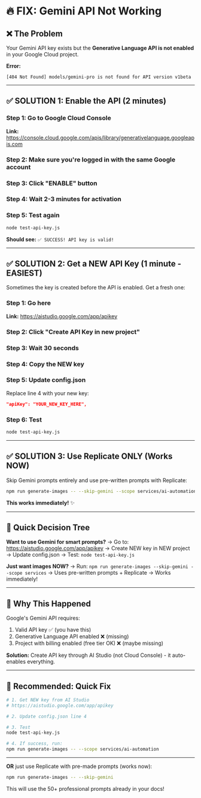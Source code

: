 # 🔥 FIX: Gemini API Not Working

## ❌ The Problem

Your Gemini API key exists but the **Generative Language API is not enabled** in your Google Cloud project.

**Error:**

```
[404 Not Found] models/gemini-pro is not found for API version v1beta
```

---

## ✅ SOLUTION 1: Enable the API (2 minutes)

### Step 1: Go to Google Cloud Console

**Link:** https://console.cloud.google.com/apis/library/generativelanguage.googleapis.com

### Step 2: Make sure you're logged in with the same Google account

### Step 3: Click "ENABLE" button

### Step 4: Wait 2-3 minutes for activation

### Step 5: Test again

```bash
node test-api-key.js
```

**Should see:** `✅ SUCCESS! API key is valid!`

---

## ✅ SOLUTION 2: Get a NEW API Key (1 minute - EASIEST)

Sometimes the key is created before the API is enabled. Get a fresh one:

### Step 1: Go here

**Link:** https://aistudio.google.com/app/apikey

### Step 2: Click "Create API Key in new project"

### Step 3: Wait 30 seconds

### Step 4: Copy the NEW key

### Step 5: Update config.json

Replace line 4 with your new key:

```json
"apiKey": "YOUR_NEW_KEY_HERE",
```

### Step 6: Test

```bash
node test-api-key.js
```

---

## ✅ SOLUTION 3: Use Replicate ONLY (Works NOW)

Skip Gemini prompts entirely and use pre-written prompts with Replicate:

```bash
npm run generate-images -- --skip-gemini --scope services/ai-automation
```

**This works immediately!** ✨

---

## 🎯 Quick Decision Tree

**Want to use Gemini for smart prompts?**
→ Go to: https://aistudio.google.com/app/apikey
→ Create NEW key in NEW project
→ Update config.json
→ Test: `node test-api-key.js`

**Just want images NOW?**
→ Run: `npm run generate-images --skip-gemini --scope services`
→ Uses pre-written prompts + Replicate
→ Works immediately!

---

## 📝 Why This Happened

Google's Gemini API requires:

1. Valid API key ✅ (you have this)
2. Generative Language API enabled ❌ (missing)
3. Project with billing enabled (free tier OK) ❌ (maybe missing)

**Solution:** Create API key through AI Studio (not Cloud Console) - it auto-enables everything.

---

## 🚀 Recommended: Quick Fix

```bash
# 1. Get NEW key from AI Studio
# https://aistudio.google.com/app/apikey

# 2. Update config.json line 4

# 3. Test
node test-api-key.js

# 4. If success, run:
npm run generate-images -- --scope services/ai-automation
```

---

**OR** just use Replicate with pre-made prompts (works now):

```bash
npm run generate-images -- --skip-gemini
```

This will use the 50+ professional prompts already in your docs!

